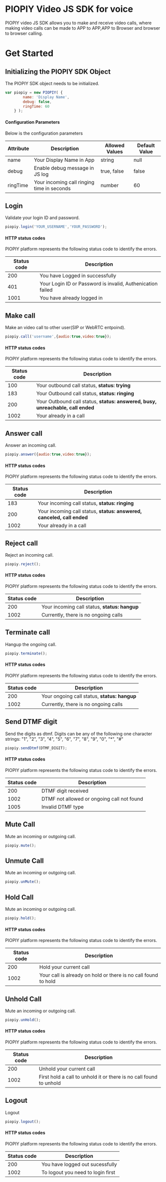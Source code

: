 # PIOPIY Video JS SDK for voice

PIOPIY video JS SDK allows you to make and receive video calls, where making video calls can be made to  APP to APP,APP to Browser and browser to browser calling.  

# Get Started

## Initializing the PIOPIY SDK Object

The PIOPIY SDK object needs to be initialized.

```js
var piopiy = new PIOPIY( {
        name: 'Display Name',
        debug: false,
        ringTime: 60
    } );
```

#### Configuration Parameters

Below is the configuration parameters

| Attribute  | Description                                 | Allowed Values | Default Value |
| ---        | ---                                         | ---            | ---           |
| name       | Your Display Name in App                    | string         | null          |
| debug      | Enable debug message in JS log              | true, false    | false         |
| ringTime   | Your incoming call ringing time in seconds  | number         | 60            |


## Login

Validate your login ID and password.

```js
piopiy.login('YOUR_USERNAME','YOUR_PASSWORD');
```

#### HTTP status codes

PIOPIY platform represents the following status code to identify the errors.

| Status code | Description                                        |
| ---         | ---                                                |
| 200         | You have Logged in successfully                    |
| 401         | Your Login ID or Password is invalid, Authenication failed |
| 1001        | You have already logged in                         |



## Make call

Make an video call to other user(SIP or WebRTC entpoind).

```js
piopiy.call('username',{audio:true,video:true});
```

#### HTTP status codes

PIOPIY platform represents the following status code to identify the errors.

| Status code | Description                                        |
| ---         | ---                                                |
| 100         | Your outbound call status, __status: trying__      |
| 183         | Your Outbound call status, __status: ringing__     |
| 200         | Your Outbound call status, __status: answered, busy, unreachable, call ended__ |
| 1002        | Your already in a call                             |


## Answer call

Answer an incoming call.

```js
piopiy.answer({audio:true,video:true});
```

#### HTTP status codes

PIOPIY platform represents the following status code to identify the errors.

| Status code | Description                                        |
| ---         | ---                                                |
| 183         | Your incoming call status, __status: ringing__     |
| 200         | Your incoming call status, __status: answered, canceled, call ended__ |
| 1002        | Your already in a call                             |


## Reject call

Reject an incoming call.

```js
piopiy.reject();
```

#### HTTP status codes

PIOPIY platform represents the following status code to identify the errors.

| Status code | Description                                        |
| ---         | ---                                                |
| 200         | Your incoming call status, __status: hangup__      |
| 1002        | Currently, there is no ongoing calls               |



## Terminate call

Hangup the ongoing call.

```js
piopiy.terminate();
```

#### HTTP status codes

PIOPIY platform represents the following status code to identify the errors.

| Status code | Description                                        |
| ---         | ---                                                |
| 200         | Your ongoing call status, __status: hangup__       |
| 1002        | Currently, there is no ongoing calls               |


## Send DTMF digit

Send the digits as dtmf. Digits can be any of the following one character strings: "1", "2", "3", "4", "5", "6", "7", "8", "9", "0", "*", "#"

```js
piopiy.sendDtmf(DTMF_DIGIT);
```

#### HTTP status codes

PIOPIY platform represents the following status code to identify the errors.

| Status code | Description                                        |
| ---         | ---                                                |
| 200         | DTMF digit received                                |
| 1002        | DTMF not allowed or ongoing call not found         |
| 1005        | Invalid DTMF type                                  |



## Mute Call

Mute an incoming or outgoing call.

```js
piopiy.mute();
```

## Unmute Call

Mute an incoming or outgoing call.

```js
piopiy.unMute();
```

## Hold Call

Mute an incoming or outgoing call.

```js
piopiy.hold();
```

#### HTTP status codes

PIOPIY platform represents the following status code to identify the errors.

| Status code | Description                                                 |
| ---         | ---                                                         |
| 200         | Hold your current call                                      |
| 1002        | Your call is already on hold or there is no call found to hold |


## Unhold Call

Mute an incoming or outgoing call.

```js
piopiy.unHold();
```

#### HTTP status codes

PIOPIY platform represents the following status code to identify the errors.

| Status code | Description                                        |
| ---         | ---                                                |
| 200         | Unhold your current call                           |
| 1002        | First hold a call to unhold it or there is no call found to unhold                   |


## Logout 

Logout 

```js
piopiy.logout();
```

#### HTTP status codes

PIOPIY platform represents the following status code to identify the errors.

| Status code | Description                                        |
| ---         | ---                                                |
| 200         | You have logged out sucessfully                    |
| 1002        | To logout you need to login first                  |
